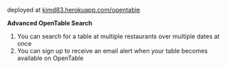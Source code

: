 deployed at <a href=kimd83.herokuapp.com/opentable>kimd83.herokuapp.com/opentable</a>

<b>Advanced OpenTable Search</b>

1. You can search for a table at multiple restaurants over multiple dates at once
2. You can sign up to receive an email alert when your table becomes available on OpenTable
